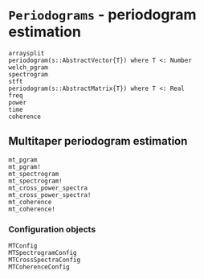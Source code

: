 # `Periodograms` - periodogram estimation

```@docs
arraysplit
periodogram(s::AbstractVector{T}) where T <: Number
welch_pgram
spectrogram
stft
periodogram(s::AbstractMatrix{T}) where T <: Real
freq
power
time
coherence
```

## Multitaper periodogram estimation

```@docs
mt_pgram
mt_pgram!
mt_spectrogram
mt_spectrogram!
mt_cross_power_spectra
mt_cross_power_spectra!
mt_coherence
mt_coherence!
```

### Configuration objects

```@docs
MTConfig
MTSpectrogramConfig
MTCrossSpectraConfig
MTCoherenceConfig
```
